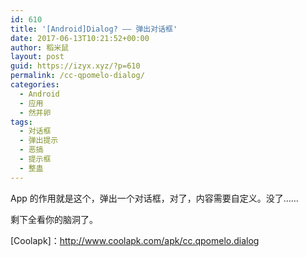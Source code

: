 ```yaml
---
id: 610
title: '[Android]Dialog? —— 弹出对话框'
date: 2017-06-13T10:21:52+00:00
author: 稻米鼠
layout: post
guid: https://izyx.xyz/?p=610
permalink: /cc-qpomelo-dialog/
categories:
  - Android
  - 应用
  - 然并卵
tags:
  - 对话框
  - 弹出提示
  - 恶搞
  - 提示框
  - 整蛊
---
```

App 的作用就是这个，弹出一个对话框，对了，内容需要自定义。没了……

剩下全看你的脑洞了。

[Coolapk]：http://www.coolapk.com/apk/cc.qpomelo.dialog
